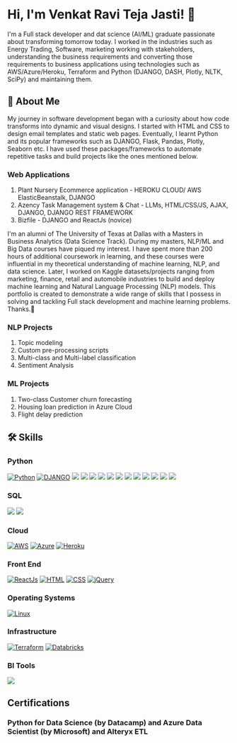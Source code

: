 # Hi, I'm Venkat Ravi Teja Jasti! 👋
I'm a Full stack developer and dat science (AI/ML) graduate passionate about transforming tomorrow today. I worked in the industries such as Energy Trading, Software, marketing working with stakeholders, understanding the business requirements and converting those requirements to business applications using technologies such as AWS/Azure/Heroku, Terraform and Python (DJANGO, DASH, Plotly, NLTK, SciPy) and maintaining them.


## 🚀 About Me
My journey in software development began with a curiosity about how code transforms into dynamic and visual designs. I started with HTML and CSS to design email templates and static web pages. Eventually, I learnt Python and its popular frameworks such as DJANGO, Flask, Pandas, Plotly, Seaborn etc. I have used these packages/frameworks to automate repetitive tasks and build projects like the ones mentioned below.

### Web Applications
1. Plant Nursery Ecommerce application  - HEROKU CLOUD/ AWS ElasticBeanstalk, DJANGO
2. Azency Task Management system & Chat - LLMs, HTML/CSS/JS, AJAX, DJANGO, DJANGO REST FRAMEWORK
3. Bizfile - DJANGO and ReactJs (novice)

I'm an alumni of The University of Texas at Dallas with a Masters in Business Analytics (Data Science Track). During my masters, NLP/ML and Big Data courses have piqued my interest. I have spent more than 200 hours of additional coursework in learning, and these courses were influential in my theoretical understanding of machine learning, NLP, and data science. Later, I worked on Kaggle datasets/projects ranging from marketing, finance, retail and automobile industries to build and deploy machine learning and Natural Language Processing (NLP) models. This portfolio is created to demonstrate a wide range of skills that I possess in solving and tackling Full stack development and machine learning problems. Thanks.🙂

### NLP Projects
1. Topic modeling
2. Custom pre-processing scripts
3. Multi-class and Multi-label classification
4. Sentiment Analysis

### ML Projects
1. Two-class Customer churn forecasting
2. Housing loan prediction in Azure Cloud
3. Flight delay prediction


## 🛠 Skills
### Python
[![Python](https://img.shields.io/badge/Python-FFD43B?style=for-the-badge&logo=python&logoColor=darkgreen)](https://www.python.org)
[![DJANGO](https://img.shields.io/badge/Django-092E20?style=for-the-badge&logo=django&logoColor=green)](https://www.djangoproject.com/)
[![](https://img.shields.io/badge/scikit_learn-F7931E?style=for-the-badge&logo=scikit-learn&logoColor=white)](https://scikit-learn.org/stable/)
[![](https://img.shields.io/badge/SciPy-654FF0?style=for-the-badge&logo=SciPy&logoColor=white)](https://www.scipy.org)
[![](https://img.shields.io/badge/Numpy-777BB4?style=for-the-badge&logo=numpy&logoColor=white)](https://numpy.org)
[![](https://img.shields.io/badge/Pandas-2C2D72?style=for-the-badge&logo=pandas&logoColor=white)](https://pandas.pydata.org)
[![](https://img.shields.io/badge/Plotly-239120?style=for-the-badge&logo=plotly&logoColor=white)](https://plotly.com)
[![](https://img.shields.io/badge/PyTorch-EE4C2C?style=for-the-badge&logo=PyTorch&logoColor=white)](https://pytorch.org)
[![](https://img.shields.io/badge/MongoDB-4EA94B?style=for-the-badge&logo=mongodb&logoColor=white)](https://www.mongodb.com/)
[![](https://img.shields.io/badge/R-276DC3?style=for-the-badge&logo=r&logoColor=white)](https://www.r-project.org)
[![](https://img.shields.io/badge/json-5E5C5C?style=for-the-badge&logo=json&logoColor=white)](https://www.json.org/json-en.html)
[![](https://img.shields.io/badge/conda-342B029.svg?&style=for-the-badge&logo=anaconda&logoColor=white)](https://www.anaconda.com)
[![](https://img.shields.io/badge/Colab-F9AB00?style=for-the-badge&logo=googlecolab&color=525252)](https://colab.research.google.com)
[![](https://img.shields.io/badge/Flask-000000?style=for-the-badge&logo=flask&logoColor=white)](https://flask.palletsprojects.com/en/3.0.x/)

### SQL
[![](https://img.shields.io/badge/MySQL-00000F?style=for-the-badge&logo=mysql&logoColor=white)](https://www.mysql.com)
[![](https://img.shields.io/badge/SQLite-07405E?style=for-the-badge&logo=sqlite&logoColor=white)](https://www.sqlite.org/index.html)


### Cloud
[![AWS](https://img.shields.io/badge/Amazon_AWS-232F3E?style=for-the-badge&logo=amazon-aws&logoColor=white)](https://aws.com/)
[![Azure](https://img.shields.io/badge/Microsoft_Azure-0089D6?style=for-the-badge&logo=microsoft-azure&logoColor=white)](https://azure.com/)
[![Heroku](https://img.shields.io/badge/Heroku-430098?style=for-the-badge&logo=heroku&logoColor=white)](heroku.com)

### Front End
[![ReactJs](https://img.shields.io/badge/-ReactJs-61DAFB?logo=react&logoColor=white&style=for-the-badge)](https://react.dev/)
[![HTML](https://img.shields.io/badge/HTML5-E34F26?style=for-the-badge&logo=html5&logoColor=white)]()
[![CSS](https://img.shields.io/badge/CSS3-1572B6?style=for-the-badge&logo=css3&logoColor=white)]()
[![jQuery](https://img.shields.io/badge/jQuery-0769AD?style=for-the-badge&logo=jquery&logoColor=white)]()

### Operating Systems
[![Linux](https://img.shields.io/badge/Linux-FCC624?style=for-the-badge&logo=linux&logoColor=black)](https://linux.com/)

### Infrastructure
[![Terraform](https://img.shields.io/badge/terraform-7B42BC?logo=terraform&logoColor=white&style=for-the-badge)]()
[![Databricks](https://img.shields.io/badge/Databricks-FF3621?style=for-the-badge&logo=Databricks&logoColor=white)]()

### BI Tools
[![](https://img.shields.io/badge/Tableau-E97627?style=for-the-badge&logo=Tableau&logoColor=white)](https://www.tableau.com)


## Certifications
### Python for Data Science (by Datacamp) and Azure Data Scientist (by Microsoft) and Alteryx ETL
